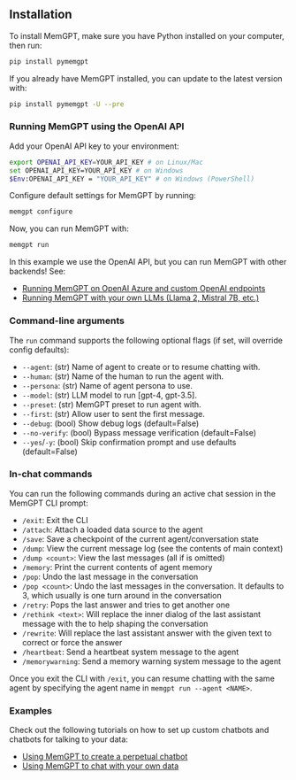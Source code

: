 ## Installation

To install MemGPT, make sure you have Python installed on your computer, then run:

```sh
pip install pymemgpt
```

If you already have MemGPT installed, you can update to the latest version with:

```sh
pip install pymemgpt -U --pre
```

### Running MemGPT using the OpenAI API

Add your OpenAI API key to your environment:

```sh
export OPENAI_API_KEY=YOUR_API_KEY # on Linux/Mac
set OPENAI_API_KEY=YOUR_API_KEY # on Windows
$Env:OPENAI_API_KEY = "YOUR_API_KEY" # on Windows (PowerShell)
```
Configure default settings for MemGPT by running:
```sh
memgpt configure
```
Now, you can run MemGPT with:
```sh
memgpt run
```

In this example we use the OpenAI API, but you can run MemGPT with other backends! See:

* [Running MemGPT on OpenAI Azure and custom OpenAI endpoints](endpoints.md)
* [Running MemGPT with your own LLMs (Llama 2, Mistral 7B, etc.)](local_llm.md)

### Command-line arguments

The `run` command supports the following optional flags (if set, will override config defaults):

* `--agent`: (str) Name of agent to create or to resume chatting with.
* `--human`: (str) Name of the human to run the agent with.
* `--persona`: (str) Name of agent persona to use.
* `--model`: (str) LLM model to run [gpt-4, gpt-3.5].
* `--preset`: (str) MemGPT preset to run agent with.
* `--first`: (str) Allow user to sent the first message.
* `--debug`: (bool) Show debug logs (default=False)
* `--no-verify`: (bool) Bypass message verification (default=False)
* `--yes`/`-y`: (bool) Skip confirmation prompt and use defaults (default=False)

### In-chat commands

You can run the following commands during an active chat session in the MemGPT CLI prompt:

* `/exit`: Exit the CLI
* `/attach`: Attach a loaded data source to the agent
* `/save`: Save a checkpoint of the current agent/conversation state
* `/dump`: View the current message log (see the contents of main context)
* `/dump <count>`: View the last <count> messages (all if <count> is omitted)
* `/memory`: Print the current contents of agent memory
* `/pop`: Undo the last message in the conversation
* `/pop <count>`: Undo the last messages in the conversation. It defaults to 3, which usually is one turn around in the conversation
* `/retry`: Pops the last answer and tries to get another one
* `/rethink <text>`: Will replace the inner dialog of the last assistant message with the <text> to help shaping the conversation
* `/rewrite`: Will replace the last assistant answer with the given text to correct or force the answer
* `/heartbeat`: Send a heartbeat system message to the agent
* `/memorywarning`: Send a memory warning system message to the agent

Once you exit the CLI with `/exit`, you can resume chatting with the same agent by specifying the agent name in `memgpt run --agent <NAME>`.

### Examples

Check out the following tutorials on how to set up custom chatbots and chatbots for talking to your data:

* [Using MemGPT to create a perpetual chatbot](example_chat.md)
* [Using MemGPT to chat with your own data](example_data.md)
